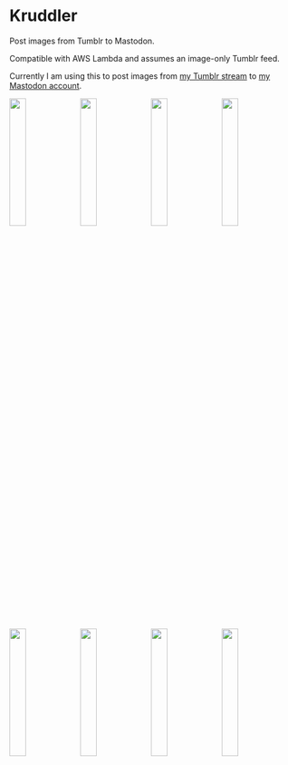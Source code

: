 Kruddler
========

Post images from Tumblr to Mastodon.

Compatible with AWS Lambda and assumes an image-only Tumblr feed.

Currently I am using this to post images from [my Tumblr stream](http://migurski.tumblr.com/archive) to [my Mastodon account](https://mastodon.social/@migurski).

<a href="http://migurski.tumblr.com/post/153997349040/70sscifiart-moebius"><img src="http://68.media.tumblr.com/tumblr_ldyvobkCU71qf0aafo1_500.jpg" width="24%" align="bottom"></a> <a href="http://migurski.tumblr.com/post/153937595220/70sscifiart-jack-kirby"><img src="http://68.media.tumblr.com/tumblr_m3bsghBRno1r0c1kwo1_500.jpg" width="24%" align="bottom"></a> <a href="http://migurski.tumblr.com/post/158503009270/dailyoverview-check-out-this-incredible-drone"><img src="http://68.media.tumblr.com/cedf7d15f50a637a69354a85d0b2ac7a/tumblr_ompoz0ry3l1tnemwao1_1280.jpg" width="24%" align="bottom"></a> <a href="http://migurski.tumblr.com/post/159609410655/museum-of-artifacts-polish-winged-hussar"><img src="http://68.media.tumblr.com/f3721078c01f345b458a2b9905685c6d/tumblr_ono4hbjCZe1tgrkdyo1_1280.jpg" width="24%" align="bottom"></a> <a href="http://migurski.tumblr.com/post/159083764420/dailyoverview-the-salt-evaporation-ponds-seen"><img src="http://68.media.tumblr.com/d88bd1365d6c3babaeb9438e0e20895f/tumblr_onl0ofpf5f1tnemwao1_1280.jpg" width="24%" align="top"></a> <a href="http://migurski.tumblr.com/post/159396599275/via-wardrobe-snacks-thoughtfully-composed"><img src="http://68.media.tumblr.com/be73785e2d4575efc2b3ccf8997ddeaa/tumblr_oo671f2pnE1qz4b8uo1_1280.jpg" width="24%" align="top"></a> <a href="http://migurski.tumblr.com/post/159609777480/jonathan-e-tryfan-mountain-in-wales-acrylic"><img src="http://68.media.tumblr.com/091d79fd363cb034a885e1eacabce0d4/tumblr_om30rfjTk31qgbq8fo1_1280.jpg" width="24%" align="top"></a> <a href="http://migurski.tumblr.com/post/159610198045"><img src="http://68.media.tumblr.com/0a307ff57640b753c95043ca18a61ac2/tumblr_oo48njdmoq1tgclxpo1_1280.jpg" width="24%" align="top"></a>
